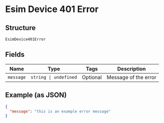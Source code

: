 
# Esim Device 401 Error

## Structure

`EsimDevice401Error`

## Fields

| Name | Type | Tags | Description |
|  --- | --- | --- | --- |
| `message` | `string \| undefined` | Optional | Message of the error |

## Example (as JSON)

```json
{
  "message": "this is an example error message"
}
```

